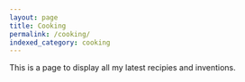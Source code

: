 ```yaml
---
layout: page
title: Cooking
permalink: /cooking/
indexed_category: cooking
---
```


This is a page to display all my latest recipies and inventions.
